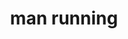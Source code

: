 ---
layout: smileys&emotion
title: man running
emoji: man_running
permalink: 🏃‍♂️.html
image: assets/img/3moji/man_running.png
---